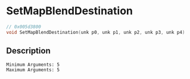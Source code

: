 # SetMapBlendDestination
```c
// 0x005d3800
void SetMapBlendDestination(unk p0, unk p1, unk p2, unk p3, unk p4)
```
## Description
```
Minimum Arguments: 5
Maximum Arguments: 5
```
